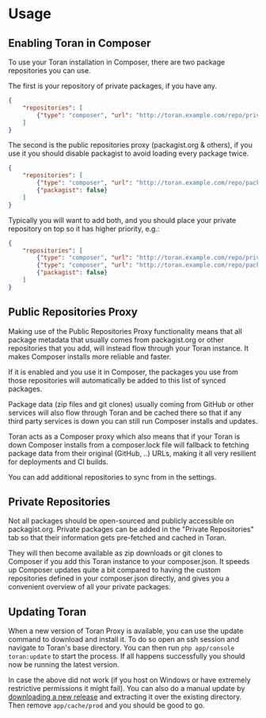 # Usage

## Enabling Toran in Composer

To use your Toran installation in Composer, there are two package repositories you can use.

The first is your repository of private packages, if you have any.

```json
{
    "repositories": [
        {"type": "composer", "url": "http://toran.example.com/repo/private/"}
    ]
}
```

The second is the public repositories proxy (packagist.org & others), if you use it you should disable packagist to avoid loading every package twice.

```json
{
    "repositories": [
        {"type": "composer", "url": "http://toran.example.com/repo/packagist/"},
        {"packagist": false}
    ]
}
```

Typically you will want to add both, and you should place your private repository on top so it has higher priority, e.g.:

```json
{
    "repositories": [
        {"type": "composer", "url": "http://toran.example.com/repo/private/"},
        {"type": "composer", "url": "http://toran.example.com/repo/packagist/"},
        {"packagist": false}
    ]
}
```

<a id="public-repos"></a>
## Public Repositories Proxy

Making use of the Public Repositories Proxy functionality means that all package metadata that usually comes from packagist.org or other repositories that you add, will instead flow through your Toran instance. It makes Composer installs more reliable and faster.

If it is enabled and you use it in Composer, the packages you use from those repositories will automatically be added to this list of synced packages.

Package data (zip files and git clones) usually coming from GitHub or other services will also flow through Toran and be cached there so that if any third party services is down you can still run Composer installs and updates.

Toran acts as a Composer proxy which also means that if your Toran is down Composer installs from a composer.lock file will fallback to fetching package data from their original (GitHub, ..) URLs, making it all very resilient for deployments and CI builds.

You can add additional repositories to sync from in the settings.

<a id="private"></a>
## Private Repositories

Not all packages should be open-sourced and publicly accessible on packagist.org. Private packages can be added in the "Private Repositories" tab so that their information gets pre-fetched and cached in Toran.

They will then become available as zip downloads or git clones to Composer if you add this Toran instance to your composer.json. It speeds up Composer updates quite a bit compared to having the custom repositories defined in your composer.json directly, and gives you a convenient overview of all your private packages.

<a id="updates"></a>
## Updating Toran

When a new version of Toran Proxy is available, you can use the update command to download and install it. To do so open an ssh session and navigate to Toran's base directory. You can then run `php app/console toran:update` to start the process. If all happens successfully you should now be running the latest version.

In case the above did not work (if you host on Windows or have extremely restrictive permissions it might fail). You can also do a manual update by [downloading a new release](https://toranproxy.com/download) and extracting it over the existing directory. Then remove `app/cache/prod` and you should be good to go.
